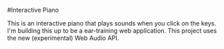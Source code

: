 #Interactive Piano

This is an interactive piano that plays sounds when you click on the keys. I'm building this up to be a ear-training web application. This project uses the new (experimental) Web Audio API.